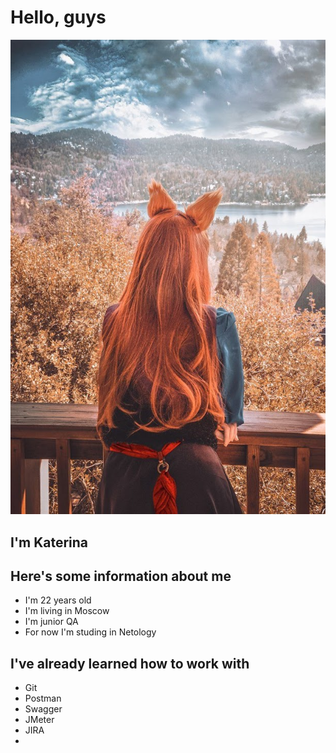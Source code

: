# Hello, guys #

![Alt text](1697904492500.jpg)

## I'm Katerina ##
## Here's some information about me ##
- I'm 22 years old 
- I'm living in Moscow
- I'm junior QA
- For now I'm studing in Netology

## I've already learned how to work with ##
* Git
* Postman
* Swagger
* JMeter
* JIRA
* 